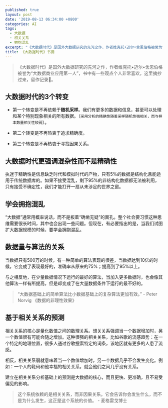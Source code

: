 ```yaml
---
published: true
layout: post
date: '2019-08-13 06:34:00 +0800'
categories: AI
tags:
  - 大数据
  - 相关关系
  - 拥抱混乱
excerpt: "《大数据时代》是国外大数据研究的先河之作，作者维克托•迈尔•舍恩伯格被誉为“大数据商业应用第一人”，书中有一些观点个人非常喜欢，这里摘抄过来，留作记录\U0001F4DD。"
title: 《大数据时代》书摘
---
```

> 《大数据时代》是国外大数据研究的先河之作，作者维克托•迈尔•舍恩伯格被誉为“大数据商业应用第一人”，书中有一些观点个人非常喜欢，这里摘抄过来，留作记录📝。


## 大数据时代的3个转变

* 第一个转变是不再依赖于**随机采样**。我们有更多的数据和信息，甚至可以处理和某个特别现象相关的所有数据。（`采用分析的精确性随着采样随机性强相关，而与样本数量相关性较弱`）。

* 第二个转变是不再热衷于追求精确度。

* 第三个转变是不再热衷于寻找因果关系。


## 大数据时代更强调混杂性而不是精确性

执迷于精确性是信息缺乏时代和模拟时代的产物，只有5%的数据是结构化且能适用于传统数据库的。如果不接受混乱，剩下95%的非结构化数据都无法被利用，只有接受不确定性，我们才能打开一扇从未涉足的世界之窗。


## 学会拥抱混乱

“大数据”通常用概率说话，而不是板着“确凿无疑”的面孔。整个社会要习惯这种思维需要很长时间，其中也会出现一些问题。但现在，有必要指出的是，当我们试图扩大数据规模的时候，要学会拥抱混乱。


## 数据量与算法的关系

当数据只有500万的时候，有一种简单的算法表现的很差，当数据达到10亿的时候，它变成了表现最好的，准确率从原来的75%；提高到了95%以上。

与之相反地，在少量数据情况下运行的最好的算法，当加入更多数据时，也会像其他算法一样有所提高，但是却变成了在大量数据条件下运行的最不好的。

> “大数据基础上的简单算法比小数据基础上的复杂算法更加有效。” - Peter Norvig 《数据的非理性效果》


## 基于相关关系的预测

相关关系的核心是量化数值之间的数理关系。想关关系强调当一个数据增加时，另一个数值很有可能会随之增加。这种很强的相关关系，比如谷歌的流感趋势：在一个特定的地理位置，很多人通过谷歌搜索特定的词条，该地区就有更多的人患了流感。

相反，相关关系弱就意味着当一个数值增加时，另一个数据几乎不会发生变化。例如：一个人的鞋码和他幸福的相关关系，就会他们之间几乎没有关系。

建立在相关关系分析基础上的预测是大数据的核心，而且更快、更准确，且不易受偏见的影响。

> 这个系统依赖的是相关关系，而非因果关系。它会告诉你会发生什么，而不是为什么发生，这正是这个系统的价值。   - 麦格雷戈博士



